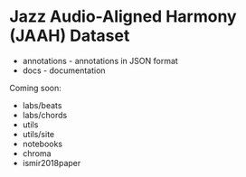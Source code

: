 # Jazz Audio-Aligned Harmony (JAAH) Dataset

   * annotations - annotations in JSON format
   * docs - documentation

Coming soon:

   * labs/beats
   * labs/chords
   * utils
   * utils/site
   * notebooks
   * chroma
   * ismir2018paper
  
